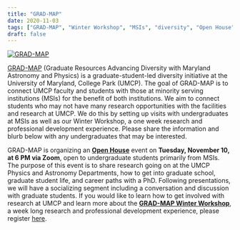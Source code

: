 ```yaml
---
title: "GRAD-MAP"
date: 2020-11-03
tags: ["GRAD-MAP", "Winter Workshop", "MSIs", "diversity", "Open House"]
draft: false
---
```

[![GRAD-MAP](https://paarc.info/grad_map.webp#center)](https://www.umdgradmap.org/)


[GRAD-MAP](https://www.umdgradmap.org/) (Graduate Resources Advancing Diversity with Maryland Astronomy and Physics) is a graduate-student-led diversity initiative at the University of Maryland, College Park (UMCP). The goal of GRAD-MAP is to connect UMCP faculty and students with those at minority serving institutions (MSIs) for the benefit of both institutions. We aim to connect students who may not have many research opportunities with the facilities and research at UMCP. We do this by setting up visits with undergraduates at MSIs as well as our Winter Workshop, a one week research and professional development experience. Please share the information and blurb below with any undergraduates that may be interested.

GRAD-MAP is organizing an **[Open House](https://www.umdgradmap.org/fall-open-house)** event on **Tuesday, November 10, at 6 PM via Zoom**, open to undergraduate students primarily from MSIs. The purpose of this event is to share research going on at the UMCP Physics and Astronomy Departments, how to get into graduate school, graduate student life, and career paths with a PhD. Following presentations, we will have a socializing segment including a conversation and discussion with graduate students. If you would like to learn how to get involved with research at UMCP and learn more about the **[GRAD-MAP Winter Workshop](https://www.umdgradmap.org/winter-workshop)**, a week long research and professional development experience, please register [here](https://forms.gle/ENZdo3BTPHz1FjcDA).
